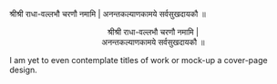 श्रीश्री राधा-वल्लभौ चरणौ नमामि |
अनन्तकल्याणकामये सर्वसुखदायकौ ॥


<div align="center">श्रीश्री राधा-वल्लभौ चरणौ नमामि |</div>
<div align="center">अनन्तकल्याणकामये सर्वसुखदायकौ ॥</div>

I am yet to even contemplate titles of work or mock-up a cover-page design.
